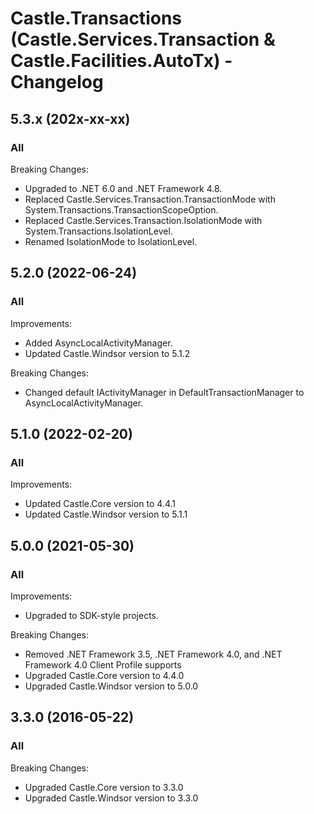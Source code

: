 # Castle.Transactions (Castle.Services.Transaction &amp; Castle.Facilities.AutoTx) - Changelog

## 5.3.x (202x-xx-xx)

### All

Breaking Changes:
- Upgraded to .NET 6.0 and .NET Framework 4.8.
- Replaced Castle.Services.Transaction.TransactionMode with System.Transactions.TransactionScopeOption.
- Replaced Castle.Services.Transaction.IsolationMode with System.Transactions.IsolationLevel.
- Renamed IsolationMode to IsolationLevel.


## 5.2.0 (2022-06-24)

### All

Improvements:
- Added AsyncLocalActivityManager.
- Updated Castle.Windsor version to 5.1.2

Breaking Changes:
- Changed default IActivityManager in DefaultTransactionManager to AsyncLocalActivityManager.


## 5.1.0 (2022-02-20)

### All

Improvements:
- Updated Castle.Core version to 4.4.1
- Updated Castle.Windsor version to 5.1.1


## 5.0.0 (2021-05-30)

### All

Improvements:
- Upgraded to SDK-style projects.

Breaking Changes:
- Removed .NET Framework 3.5, .NET Framework 4.0, and .NET Framework 4.0 Client Profile supports
- Upgraded Castle.Core version to 4.4.0
- Upgraded Castle.Windsor version to 5.0.0


## 3.3.0 (2016-05-22)

### All

Breaking Changes:
- Upgraded Castle.Core version to 3.3.0
- Upgraded Castle.Windsor version to 3.3.0



